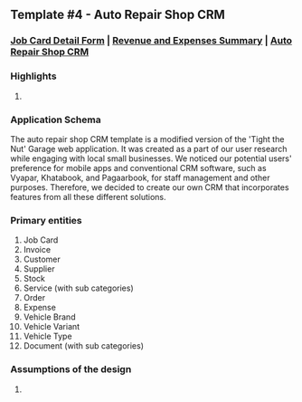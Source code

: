 ## Template #4 - Auto Repair Shop CRM                
     
### [Job Card Detail Form](https://app1.cliosight.com/app/forms/113/show/public?noNavbar=true)  |   [Revenue and Expenses Summary](https://app1.cliosight.com/app/reports/132/show/public?noNavbar=true)  | [Auto Repair Shop CRM](https://app1.cliosight.com/app/applications/4/show)            

### Highlights      
1.       

### Application Schema    
The auto repair shop CRM template is a modified version of the 'Tight the Nut' Garage web application. It was created as a part of our user research while engaging with local small businesses. We noticed our potential users' preference for mobile apps and conventional CRM software, such as Vyapar, Khatabook, and Pagaarbook, for staff management and other purposes. Therefore, we decided to create our own CRM that incorporates features from all these different solutions.                

### Primary entities
1. Job Card
2. Invoice    
3. Customer     
4. Supplier    
5. Stock        
6. Service (with sub categories)   
7. Order
8. Expense   
9. Vehicle Brand
10. Vehicle Variant     
11. Vehicle Type     
12. Document (with sub categories)   

### Assumptions of the design     
1. 



